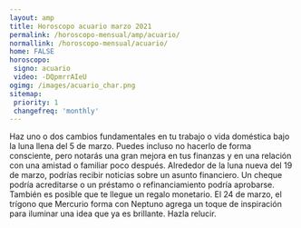 ```yaml
---
layout: amp
title: Horoscopo acuario marzo 2021 
permalink: /horoscopo-mensual/amp/acuario/
normallink: /horoscopo-mensual/acuario/
home: FALSE
horoscopo:
 signo: acuario
 video: -DQpmrrAIeU
ogimg: /images/acuario_char.png
sitemap:
 priority: 1
 changefreq: 'monthly'
---
```



Haz uno o dos cambios fundamentales en tu trabajo o vida doméstica bajo la luna llena del 5 de marzo. Puedes incluso no hacerlo de forma consciente, pero notarás una gran mejora en tus finanzas y en una relación con una amistad o familiar poco después. Alrededor de la luna nueva del 19 de marzo, podrías recibir noticias sobre un asunto financiero. Un cheque podría acreditarse o un préstamo o refinanciamiento podría aprobarse. También es posible que te llegue un regalo monetario. El 24 de marzo, el trígono que Mercurio forma con Neptuno agrega un toque de inspiración para iluminar una idea que ya es brillante. Hazla relucir. 